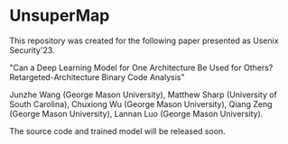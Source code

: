 # UnsuperMap

This repository was created for the following paper presented as Usenix Security'23.

"Can a Deep Learning Model for One Architecture Be Used for Others? Retargeted-Architecture Binary Code Analysis"

Junzhe Wang (George Mason University), Matthew Sharp (University of South Carolina), Chuxiong Wu (George Mason University), Qiang Zeng (George Mason University), Lannan Luo (George Mason University).

The source code and trained model will be released soon.
